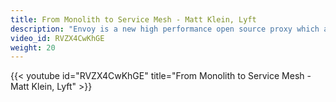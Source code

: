```yaml
---
title: From Monolith to Service Mesh - Matt Klein, Lyft
description: "Envoy is a new high performance open source proxy which aims to make the network transparent to applications. Envoy's out of process architecture allows it to be used alongside any language or runtime."
video_id: RVZX4CwKhGE
weight: 20
---
```


{{< youtube id="RVZX4CwKhGE" title="From Monolith to Service Mesh - Matt Klein, Lyft" >}}
